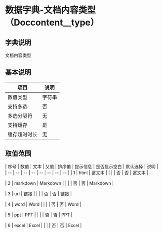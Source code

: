# 数据字典-文档内容类型（Doccontent__type）
## 字典说明
文档内容类型

## 基本说明
| 项目 | 说明 |
| -- | -- |
| 数值类型 | 字符串 |
| 支持多选 | 否 |
| 多选分隔符 | 无 |
| 支持缓存 | 是 |
| 缓存超时时长 | 无 |

## 取值范围
| 序号 | 数值 | 文本 | 父值 | 排序值 | 提示信息 | 是否显示空白 | 默认选择 | 说明 |
| -- | -- | -- | -- | -- | -- | -- | -- |
| 1 | html | 富文本 |  |  |  | 否 | 否 | 富文本 |

| 2 | markdown | Markdown |  |  |  | 否 | 否 | Markdown |

| 3 | url | 链接 |  |  |  | 否 | 否 | 链接 |

| 4 | word | Word |  |  |  | 否 | 否 | Word |

| 5 | ppt | PPT |  |  |  | 否 | 否 | PPT |

| 6 | excel | Excel |  |  |  | 否 | 否 | Excel |


